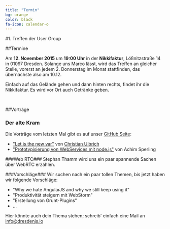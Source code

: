 ```yaml
---
title: "Termin"
bg: orange
color: black
fa-icon: calendar-o
---
```


#1. Treffen der User Group

##Termine

Am **12. November 2015** um **19:00 Uhr** in der **Nikkifaktur**, Lößnitzstraße 14 in 01097 Dresden. Solange uns Marco lässt, wird das Treffen an gleicher Stelle, vorerst an jedem 2. Donnerstag im Monat stattfinden, das übernächste also am 10.12.

Einfach auf das Gelände gehen und dann hinten rechts, findet ihr die Nikkifaktur. Es wird vor Ort auch Getränke geben.

&#160;

##Vorträge

### Der alte Kram ###
Die Vorträge vom letzten Mal gibt es auf unser <a href="https://github.com/dresdenjs/">GitHub Seite</a>:
* <a href="https://github.com/dresdenjs/let-is-the-new-var">"Let is the new var"</a> von <a href="mailto:christian@dresdenjs.io">Christian Ulbrich</a>
* <a href="https://github.com/dresdenjs/api-mock-using-nodejs">"Prototypisierung von WebServices mit node.js"</a> von Achim Sperling 

###Web RTC###
Stephan Thamm wird uns ein paar spannende Sachen über WebRTC erzählen.

###Vorschläge###
Wir suchen nach ein paar tollen Themen, bis jetzt haben wir folgende Vorschläge:
* "Why we hate AngularJS and why we still keep using it"
* "Produktivität steigern mit WebStorm"
* "Erstellung von Grunt-Plugins"
* ...

Hier könnte auch dein Thema stehen; schreib' einfach eine Mail an <info@dresdenjs.io>

